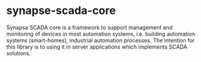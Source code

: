 synapse-scada-core
==================

Synapsa SCADA core is a framework to support management and monitoring of devices in most automation systems, i.e. building automation systems (smart-homes), industrial automation processes. The intention for this library is to using it in server applications which implements SCADA solutions.

